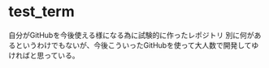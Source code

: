 # test_term
自分がGitHubを今後使える様になる為に試験的に作ったレポジトリ
別に何があるというわけでもないが、今後こういったGitHubを使って大人数で開発してゆければと思っている。
